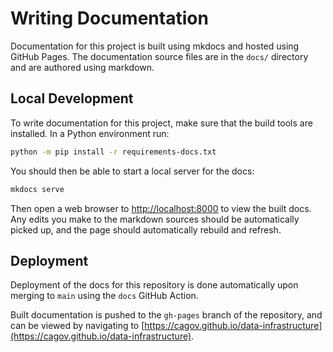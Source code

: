 # Writing Documentation

Documentation for this project is built using mkdocs
and hosted using GitHub Pages.
The documentation source files are in the `docs/` directory
and are authored using markdown.

## Local Development

To write documentation for this project, make sure that the build tools are installed.
In a Python environment run:

```bash
python -m pip install -r requirements-docs.txt
```

You should then be able to start a local server for the docs:

```bash
mkdocs serve
```

Then open a web browser to [http://localhost:8000](http://localhost:8000) to view the built docs.
Any edits you make to the markdown sources should be automatically picked up,
and the page should automatically rebuild and refresh.

## Deployment

Deployment of the docs for this repository is done automatically upon merging to `main`
using the `docs` GitHub Action.

Built documentation is pushed to the `gh-pages` branch of the repository,
and can be viewed by navigating to [https://cagov.github.io/data-infrastructure](https://cagov.github.io/data-infrastructure).
